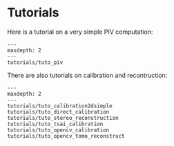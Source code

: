 # Tutorials

Here is a tutorial on a very simple PIV computation:

```{toctree}
---
maxdepth: 2
---
tutorials/tuto_piv
```

There are also tutorials on calibration and recontruction:

```{toctree}
---
maxdepth: 2
---
tutorials/tuto_calibration2dsimple
tutorials/tuto_direct_calibration
tutorials/tuto_stereo_reconstruction
tutorials/tuto_tsai_calibration
tutorials/tuto_opencv_calibration
tutorials/tuto_opencv_tomo_reconstruct
```
